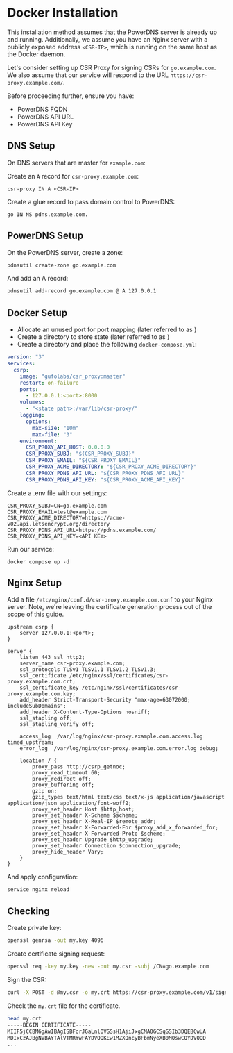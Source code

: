 # Docker Installation

This installation method assumes that the PowerDNS server is already up and running. Additionally, we assume you have an Nginx server with a publicly exposed address `<CSR-IP>`, which is running on the same host as the Docker daemon.

Let's consider setting up CSR Proxy for signing CSRs for `go.example.com`. We also assume that our service will respond to the URL `https://csr-proxy.example.com/`.

Before proceeding further, ensure you have:

- PowerDNS FQDN
- PowerDNS API URL
- PowerDNS API Key

## DNS Setup

On DNS servers that are master for `example.com`:

Create an `A` record for `csr-proxy.example.com`:

```dns
csr-proxy IN A <CSR-IP>
```

Create a glue record to pass domain control to PowerDNS:

```dns
go IN NS pdns.example.com.
```

## PowerDNS Setup

On the PowerDNS server, create a zone:

```bash
pdnsutil create-zone go.example.com
```

And add an A record:

```bash
pdnsutil add-record go.example.com @ A 127.0.0.1
```

## Docker Setup

* Allocate an unused port for port mapping (later referred to as <port>)
* Create a directory to store state (later referred to as <state path>)
* Create a directory and place the following `docker-compose.yml`:

```yaml title="docker-compose.yml" 
version: "3"
services:
  csrp:
    image: "gufolabs/csr_proxy:master"
    restart: on-failure
    ports:
      - 127.0.0.1:<port>:8000
    volumes:
      - "<state path>:/var/lib/csr-proxy/" 
    logging:
      options:
        max-size: "10m"
        max-file: "3"
    environment:
      CSR_PROXY_API_HOST: 0.0.0.0
      CSR_PROXY_SUBJ: "${CSR_PROXY_SUBJ}"
      CSR_PROXY_EMAIL: "${CSR_PROXY_EMAIL}"
      CSR_PROXY_ACME_DIRECTORY: "${CSR_PROXY_ACME_DIRECTORY}"
      CSR_PROXY_PDNS_API_URL: "${CSR_PROXY_PDNS_API_URL}"
      CSR_PROXY_PDNS_API_KEY: "${CSR_PROXY_ACME_API_KEY}"
```

Create a .env file with our settings:

``` title=".env"
CSR_PROXY_SUBJ=CN=go.example.com
CSR_PROXY_EMAIL=test@example.com
CSR_PROXY_ACME_DIRECTORY=https://acme-v02.api.letsencrypt.org/directory
CSR_PROXY_PDNS_API_URL=https://pdns.example.com/
CSR_PROXY_PDNS_API_KEY=<API KEY>
```

Run our service:

```
docker compose up -d
```

## Nginx Setup

Add a file `/etc/nginx/conf.d/csr-proxy.example.com.conf` to your Nginx server. 
Note, we're leaving the certificate generation process out of the scope of this guide.

```nginx title="/etc/nginx/conf.d/csr-proxy.example.com.conf"
upstream csrp {
    server 127.0.0.1:<port>;
}

server {
    listen 443 ssl http2;
    server_name csr-proxy.example.com;
    ssl_protocols TLSv1 TLSv1.1 TLSv1.2 TLSv1.3;
    ssl_certificate /etc/nginx/ssl/certificates/csr-proxy.example.com.crt;   
    ssl_certificate_key /etc/nginx/ssl/certificates/csr-proxy.example.com.key;  
    add_header Strict-Transport-Security "max-age=63072000; includeSubDomains";
    add_header X-Content-Type-Options nosniff;
    ssl_stapling off;
    ssl_stapling_verify off;

    access_log  /var/log/nginx/csr-proxy.example.com.access.log timed_upstream;
    error_log  /var/log/nginx/csr-proxy.example.com.error.log debug;

    location / {
        proxy_pass http://csrp_getnoc;
        proxy_read_timeout 60;
        proxy_redirect off;
        proxy_buffering off;
        gzip on;
        gzip_types text/html text/css text/x-js application/javascript application/json application/font-woff2;
        proxy_set_header Host $http_host;
        proxy_set_header X-Scheme $scheme;
        proxy_set_header X-Real-IP $remote_addr;
        proxy_set_header X-Forwarded-For $proxy_add_x_forwarded_for;
        proxy_set_header X-Forwarded-Proto $scheme;
        proxy_set_header Upgrade $http_upgrade;
        proxy_set_header Connection $connection_upgrade;
        proxy_hide_header Vary;
    } 
}
```

And apply configuration:

```
service nginx reload
```

## Checking

Create private key:

```bash
openssl genrsa -out my.key 4096
```

Create certificate signing request:

```bash
openssl req -key my.key -new -out my.csr -subj /CN=go.example.com
```

Sign the CSR:

```bash
curl -X POST -d @my.csr -o my.crt https://csr-proxy.example.com/v1/sign
```

Check the `my.crt` file for the certificate.

```bash
head my.crt
-----BEGIN CERTIFICATE-----
MIIF5jCCBM6gAwIBAgISBForJGaLnlOVGSsH1AjiJxgCMA0GCSqGSIb3DQEBCwUA
MDIxCzAJBgNVBAYTAlVTMRYwFAYDVQQKEw1MZXQncyBFbmNyeXB0MQswCQYDVQQD
...
```